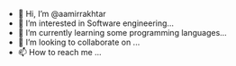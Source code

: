 - 👋 Hi, I’m @aamirrakhtar
- 👀 I’m interested in Software engineering...
- 🌱 I’m currently learning some programming languages...
- 💞️ I’m looking to collaborate on ...
- 📫 How to reach me ...

<!---
aamirrakhtar/aamirrakhtar is a ✨ special ✨ repository because its `README.md` (this file) appears on your GitHub profile.
You can click the Preview link to take a look at your changes.
--->
